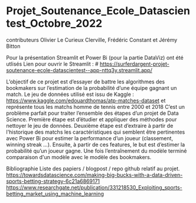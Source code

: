 # Projet_Soutenance_Ecole_Datascientest_Octobre_2022 
contributeurs Olivier Le Curieux Clerville, Frédéric Constant et Jérémy Bitton

Pour la présentation Streamlit et Power Bi (pour la partie DataViz) ont été utlisés
Lien pour ouvrir le Streamlit : # https://surferdargent-projet-soutenance-ecole-datascientest--app-nttq3y.streamlit.app/

L’objectif de ce projet est d’essayer de battre les algorithmes des bookmakers sur l’estimation de la probabilité d’une équipe gagnant un match.
Le jeu de données utilisé est issu de Kaggle : https://www.kaggle.com/edouardthomas/atp-matches-dataset et représente tous les matchs homme de tennis entre 2000 et 2018
C’est un problème parfait pour traiter l’ensemble des étapes d’un projet de Data Science. 
Première étape est d’étudier et appliquer des méthodes pour nettoyer le jeu de données. 
Deuxième étape est d’extraire à partir de l'historique des matchs les caractéristiques qui semblent être pertinentes avec Power Bi pour estimer la performance d’un joueur (classement, winning streak …). 
Ensuite, à partir de ces features, le but est d’estimer la probabilité qu’un joueur gagne.
Une fois l’entraînement du modèle terminé comparaison d'un modèle avec le modèle des bookmakers.


Bibliographie
Liste des papiers / blogpost / repo github relatif au projet.
https://towardsdatascience.com/making-big-bucks-with-a-data-driven-sports-betting-strategy-6c21a6869171
https://www.researchgate.net/publication/331218530_Exploiting_sports-betting_market_using_machine_learning


